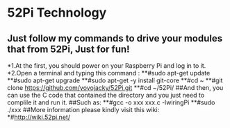 # 52Pi Technology 
## Just follow my commands to drive your modules that from 52Pi, Just for fun!
*1.At the first, you should power on your Raspberry Pi and log in to it.
*2.Open a terminal and typing this command :
**#sudo apt-get update
**#sudo apt-get upgrade 
**#sudo apt-get -y install git-core 
**#cd ~
**#git clone https://github.com/yoyojacky/52Pi.git 
**#cd  ~/52Pi/
##And then, you can use the C code that contained the directory and you just need to complile it and run it.
##Such as:
**#gcc -o xxx  xxx.c  -lwiringPi 
**#sudo ./xxx
##More information please kindly visit this wiki:  
*#http://wiki.52pi.net/
